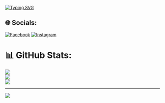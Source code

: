 [![Typing SVG](https://readme-typing-svg.demolab.com?font=Fira+Code&pause=1000&color=F70000&background=13FF00&width=435&lines=%3E+WELCOME+TO+MY+PROFILE+%3C;MY+NAME+%3A+ELYAS)](https://git.io/typing-svg)
## 🌐 Socials:
[![Facebook](https://img.shields.io/badge/Facebook-%231877F2.svg?logo=Facebook&logoColor=white)](https://facebook.com/100041365720938) [![Instagram](https://img.shields.io/badge/Instagram-%23E4405F.svg?logo=Instagram&logoColor=white)](https://instagram.com/mrr_elyas) 
# 📊 GitHub Stats:
![](https://github-readme-stats.vercel.app/api?username=MR-ELYAS&theme=dark&hide_border=false&include_all_commits=false&count_private=false)<br/>
![](https://github-readme-streak-stats.herokuapp.com/?user=MR-ELYAS&theme=dark&hide_border=false)<br/>
![](https://github-readme-stats.vercel.app/api/top-langs/?username=MR-ELYAS&theme=dark&hide_border=false&include_all_commits=false&count_private=false&layout=compact)

---
[![](https://visitcount.itsvg.in/api?id=MR-ELYAS&icon=0&color=0)](https://visitcount.itsvg.in)

<!-- Proudly created with GPRM ( https://gprm.itsvg.in ) -->
